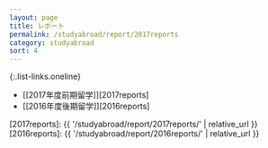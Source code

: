 ```yaml
---
layout: page
title: レポート
permalink: /studyabroad/report/2017reports
category: studyabroad
sort: 4
---
```


{:.list-links.oneline}
*   [[2017年度前期留学]][2017reports]
*   [[2016年度後期留学]][2016reports]

[2017reports]: {{ '/studyabroad/report/2017reports/' | relative_url }}
[2016reports]: {{ '/studyabroad/report/2016reports/' | relative_url }}
